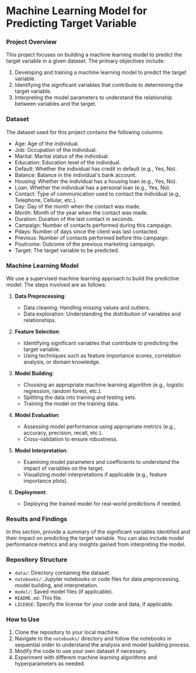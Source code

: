 # Machine Learning Model for Predicting Target Variable

### Project Overview
This project focuses on building a machine learning model to predict the target variable in a given dataset. The primary objectives include:

1. Developing and training a machine learning model to predict the target variable.
2. Identifying the significant variables that contribute to determining the target variable.
3. Interpreting the model parameters to understand the relationship between variables and the target.

### Dataset
The dataset used for this project contains the following columns:

- Age: Age of the individual.
- Job: Occupation of the individual.
- Marital: Marital status of the individual.
- Education: Education level of the individual.
- Default: Whether the individual has credit in default (e.g., Yes, No).
- Balance: Balance in the individual's bank account.
- Housing: Whether the individual has a housing loan (e.g., Yes, No).
- Loan: Whether the individual has a personal loan (e.g., Yes, No).
- Contact: Type of communication used to contact the individual (e.g., Telephone, Cellular, etc.).
- Day: Day of the month when the contact was made.
- Month: Month of the year when the contact was made.
- Duration: Duration of the last contact in seconds.
- Campaign: Number of contacts performed during this campaign.
- Pdays: Number of days since the client was last contacted.
- Previous: Number of contacts performed before this campaign.
- Poutcome: Outcome of the previous marketing campaign.
- Target: The target variable to be predicted.

### Machine Learning Model
We use a supervised machine learning approach to build the predictive model. The steps involved are as follows:

1. **Data Preprocessing**:
   - Data cleaning: Handling missing values and outliers.
   - Data exploration: Understanding the distribution of variables and relationships.

2. **Feature Selection**:
   - Identifying significant variables that contribute to predicting the target variable.
   - Using techniques such as feature importance scores, correlation analysis, or domain knowledge.

3. **Model Building**:
   - Choosing an appropriate machine learning algorithm (e.g., logistic regression, random forest, etc.).
   - Splitting the data into training and testing sets.
   - Training the model on the training data.

4. **Model Evaluation**:
   - Assessing model performance using appropriate metrics (e.g., accuracy, precision, recall, etc.).
   - Cross-validation to ensure robustness.

5. **Model Interpretation**:
   - Examining model parameters and coefficients to understand the impact of variables on the target.
   - Visualizing model interpretations if applicable (e.g., feature importance plots).

6. **Deployment**:
   - Deploying the trained model for real-world predictions if needed.

### Results and Findings
In this section, provide a summary of the significant variables identified and their impact on predicting the target variable. You can also include model performance metrics and any insights gained from interpreting the model.

### Repository Structure
- `data/`: Directory containing the dataset.
- `notebooks/`: Jupyter notebooks or code files for data preprocessing, model building, and interpretation.
- `model/`: Saved model files (if applicable).
- `README.md`: This file.
- `LICENSE`: Specify the license for your code and data, if applicable.

### How to Use
1. Clone the repository to your local machine.
2. Navigate to the `notebooks/` directory and follow the notebooks in sequential order to understand the analysis and model building process.
3. Modify the code to use your own dataset if necessary.
4. Experiment with different machine learning algorithms and hyperparameters as needed.
